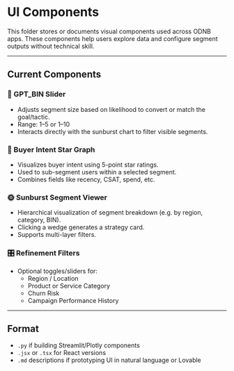 # UI Components

This folder stores or documents visual components used across ODNB apps. These components help users explore data and configure segment outputs without technical skill.

---

## Current Components

### 🎯 GPT_BIN Slider
- Adjusts segment size based on likelihood to convert or match the goal/tactic.
- Range: 1–5 or 1–10
- Interacts directly with the sunburst chart to filter visible segments.

### 🌟 Buyer Intent Star Graph
- Visualizes buyer intent using 5-point star ratings.
- Used to sub-segment users within a selected segment.
- Combines fields like recency, CSAT, spend, etc.

### 🌞 Sunburst Segment Viewer
- Hierarchical visualization of segment breakdown (e.g. by region, category, BIN).
- Clicking a wedge generates a strategy card.
- Supports multi-layer filters.

### 🎛 Refinement Filters
- Optional toggles/sliders for:
  - Region / Location
  - Product or Service Category
  - Churn Risk
  - Campaign Performance History

---

## Format

- `.py` if building Streamlit/Plotly components
- `.jsx` or `.tsx` for React versions
- `.md` descriptions if prototyping UI in natural language or Lovable

